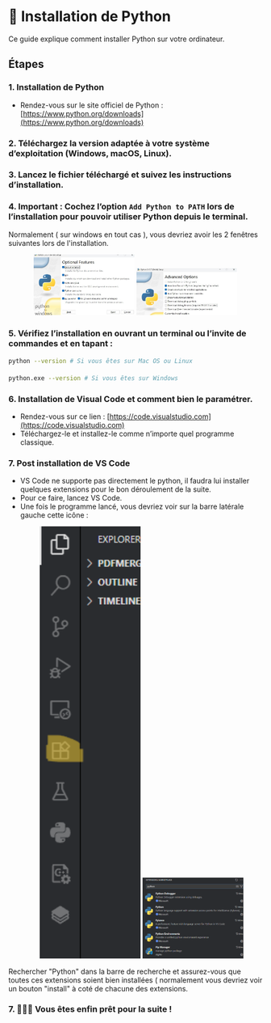 # 💾 Installation de Python

Ce guide explique comment installer Python sur votre ordinateur.

## Étapes

### 1. Installation de Python 
- Rendez-vous sur le site officiel de Python :  
   [https://www.python.org/downloads](https://www.python.org/downloads)

### 2. Téléchargez la version adaptée à votre système d’exploitation (Windows, macOS, Linux).

### 3. Lancez le fichier téléchargé et suivez les instructions d’installation.

### 4. **Important** : Cochez l’option `Add Python to PATH` lors de l’installation pour pouvoir utiliser Python depuis le terminal.<br>

Normalement ( sur windows en tout cas ), vous devriez avoir les 2 fenêtres suivantes lors de l'installation.

<p align="center">
  <img src="./Install0.jpg" alt="Window0" width="200">
  <img src="./installA.jpg" alt="WindowA" width="200">
</p>



### 5. Vérifiez l’installation en ouvrant un terminal ou l’invite de commandes et en tapant :  
   ```bash
   python --version # Si vous êtes sur Mac OS ou Linux

   python.exe --version # Si vous êtes sur Windows
```

### 6. Installation de Visual Code et comment bien le paramétrer.
- Rendez-vous sur ce lien : [https://code.visualstudio.com](https://code.visualstudio.com)
- Téléchargez-le et installez-le comme n’importe quel programme classique.

### 7. Post installation de VS Code
- VS Code ne supporte pas directement le python, il faudra lui installer quelques extensions pour le bon déroulement de la suite.
- Pour ce faire, lancez VS Code.
- Une fois le programme lancé, vous devriez voir sur la barre latérale gauche cette icône :<p align="center">
  <img src="./extensionMenu.png" alt="Ext0" width="200">
  <img src="./pythonExtension.png" alt="Ext1" width="200">
</p> Rechercher "Python" dans la barre de recherche et assurez-vous que toutes ces extensions soient bien installées ( normalement vous devriez voir un bouton "install" à coté de chacune des extensions.

### 7. 👏👏👏 Vous êtes enfin prêt pour la suite ! 
 
